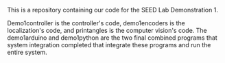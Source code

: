 This is a repository containing our code for the SEED Lab Demonstration 1.


Demo1controller is the controller's code, demo1encoders is the localization's code, and printangles is the computer vision's code.
The demo1arduino and demo1python are the two final combined programs that system integration completed that integrate these programs and 
run the entire system. 
